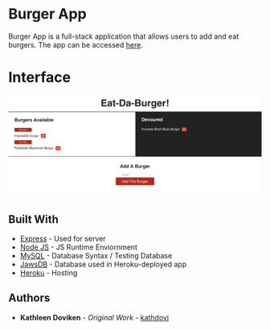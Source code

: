 # Burger App

Burger App is a full-stack application that allows users to add and eat burgers. The app can be accessed [here](https://safe-cove-40146.herokuapp.com/).

# Interface
![App Picture](https://github.com/kathdovi/BurgerApp/blob/master/pic.png)


## Built With

* [Express](https://expressjs.com/) - Used for server
* [Node JS](https://nodejs.org/en/) - JS Runtime Enviornment
* [MySQL](https://www.mysql.com/) - Database Syntax / Testing Database
* [JawsDB](https://www.jawsdb.com/) - Database used in Heroku-deployed app
* [Heroku](https://www.heroku.com/) - Hosting

## Authors

* **Kathleen Doviken** - *Original Work* - [kathdovi](https://github.com/kathdovi)




